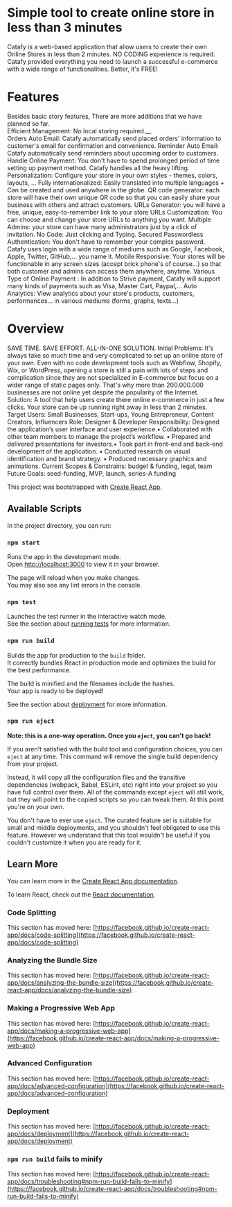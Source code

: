 # Simple tool to create online store in less than 3 minutes
Catafy is a web-based application that allow users to create their own Online Stores in less than 2 minutes. NO CODING experience is required. Catafy provided everything you need to launch a successful e-commerce with a wide range of functionalities. Better, it's FREE!

# Features
Besides basic story features, There are more additions that we have planned so far.\
Efficient Management: No local storing required.__\
Orders Auto Email: Catafy automatically send placed orders' information to customer's email for confirmation and convenience.
Reminder Auto Email: Catafy automatically send reminders about upcoming order to customers.
Handle Online Payment: You don't have to spend prolonged period of time setting up payment method. Catafy handles all the heavy lifting.
Personalization: Configure your store in your own styles - themes, colors, layouts, ...
Fully internationalized: Easily translated into multiple languages + Can be created and used anywhere in the globe.
QR code generator: each store will have their own unique QR code so that you can easily share your business with others and attract customers.
URLs Generator: you will have a free, unique, easy-to-remember link to your store
URLs Customization: You can choose and change your store URLs to anything you want.
Multiple Admins: your store can have many administrators just by a click of invitation.
No Code: Just clicking and Typing.
Secured Passwordless Authentication: You don't have to remember your complex password. Catafy uses login with a wide range of mediums such as Google, Facebook, Apple, Twitter, GitHub,... you name it.
Mobile Responsive: Your stores will be functionable in any screen sizes (accept brick phone's of course...) so that both customer and admins can access them anywhere, anytime.
Various Type of Online Payment <Upcoming>: In addition to Strive payment, Catafy will support many kinds of payments such as Visa, Master Cart, Paypal,...
Auto Analytics: View analytics about your store's products, customers, performances... in various mediums (forms, graphs, texts...)


# Overview
SAVE TIME. SAVE EFFORT. ALL-IN-ONE SOLUTION.
Initial Problems: It's always take so much time and very complicated to set up an online store of your own. Even with no code development tools such as Webflow, Shopify, Wix, or WordPress, opening a store is still a pain with lots of steps and complication since they are not specialized in E-commerce but focus on a wider range of static pages only. That's why more than 200.000.000 businesses are not online yet despite the popularity of the Internet.
Solution: A tool that help users create there online e-commerce in just a few clicks. Your store can be up running right away in less than 2 minutes.
Target Users: Small Businesses, Start-ups, Young Entrepreneur, Content Creators, Influencers
Role: Designer & Developer
Responsibility:
Designed the application’s user interface and user experience.•
Collaborated with other team members to manage the project’s workflow. •
Prepared and delivered presentations for investors.•
Took part in front-end and back-end development of the application. •
Conducted research on visual identification and brand strategy. •
Produced necessary graphics and animations.
Current Scopes & Constrains: budget & funding, legal, team
Future Goals: seed-funding, MVP, launch, series-A funding

This project was bootstrapped with [Create React App](https://github.com/facebook/create-react-app).





## Available Scripts

In the project directory, you can run:

### `npm start`

Runs the app in the development mode.\
Open [http://localhost:3000](http://localhost:3000) to view it in your browser.

The page will reload when you make changes.\
You may also see any lint errors in the console.

### `npm test`

Launches the test runner in the interactive watch mode.\
See the section about [running tests](https://facebook.github.io/create-react-app/docs/running-tests) for more information.

### `npm run build`

Builds the app for production to the `build` folder.\
It correctly bundles React in production mode and optimizes the build for the best performance.

The build is minified and the filenames include the hashes.\
Your app is ready to be deployed!

See the section about [deployment](https://facebook.github.io/create-react-app/docs/deployment) for more information.

### `npm run eject`

**Note: this is a one-way operation. Once you `eject`, you can't go back!**

If you aren't satisfied with the build tool and configuration choices, you can `eject` at any time. This command will remove the single build dependency from your project.

Instead, it will copy all the configuration files and the transitive dependencies (webpack, Babel, ESLint, etc) right into your project so you have full control over them. All of the commands except `eject` will still work, but they will point to the copied scripts so you can tweak them. At this point you're on your own.

You don't have to ever use `eject`. The curated feature set is suitable for small and middle deployments, and you shouldn't feel obligated to use this feature. However we understand that this tool wouldn't be useful if you couldn't customize it when you are ready for it.

## Learn More

You can learn more in the [Create React App documentation](https://facebook.github.io/create-react-app/docs/getting-started).

To learn React, check out the [React documentation](https://reactjs.org/).

### Code Splitting

This section has moved here: [https://facebook.github.io/create-react-app/docs/code-splitting](https://facebook.github.io/create-react-app/docs/code-splitting)

### Analyzing the Bundle Size

This section has moved here: [https://facebook.github.io/create-react-app/docs/analyzing-the-bundle-size](https://facebook.github.io/create-react-app/docs/analyzing-the-bundle-size)

### Making a Progressive Web App

This section has moved here: [https://facebook.github.io/create-react-app/docs/making-a-progressive-web-app](https://facebook.github.io/create-react-app/docs/making-a-progressive-web-app)

### Advanced Configuration

This section has moved here: [https://facebook.github.io/create-react-app/docs/advanced-configuration](https://facebook.github.io/create-react-app/docs/advanced-configuration)

### Deployment

This section has moved here: [https://facebook.github.io/create-react-app/docs/deployment](https://facebook.github.io/create-react-app/docs/deployment)

### `npm run build` fails to minify

This section has moved here: [https://facebook.github.io/create-react-app/docs/troubleshooting#npm-run-build-fails-to-minify](https://facebook.github.io/create-react-app/docs/troubleshooting#npm-run-build-fails-to-minify)
